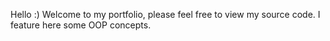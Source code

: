 Hello :)
Welcome to my portfolio, please feel free to view my source code.
I feature here some OOP concepts.
